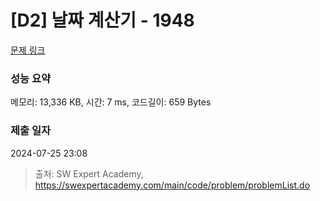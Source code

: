 # [D2] 날짜 계산기 - 1948 

[문제 링크](https://swexpertacademy.com/main/code/problem/problemDetail.do?contestProbId=AV5PnnU6AOsDFAUq) 

### 성능 요약

메모리: 13,336 KB, 시간: 7 ms, 코드길이: 659 Bytes

### 제출 일자

2024-07-25 23:08



> 출처: SW Expert Academy, https://swexpertacademy.com/main/code/problem/problemList.do